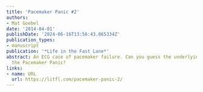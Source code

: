 ```yaml
---
title: 'Pacemaker Panic #2'
authors:
- Mat Goebel
date: '2014-04-01'
publishDate: '2024-06-16T13:56:43.065334Z'
publication_types:
- manuscript
publication: '*Life in the Fast Lane*'
abstract: An ECG case of pacemaker failure. Can you guess the underlying cause of
  the Pacemaker Panic?
links:
- name: URL
  url: https://litfl.com/pacemaker-panic-2/
---
```

